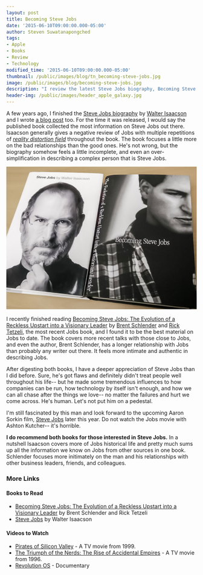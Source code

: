 ```yaml
---
layout: post
title: Becoming Steve Jobs
date: '2015-06-10T09:00:00.000-05:00'
author: Steven Suwatanapongched
tags:
- Apple
- Books
- Review
- Technology
modified_time: '2015-06-10T09:00:00.000-05:00'
thumbnail: /public/images/blog/tn_becoming-steve-jobs.jpg
image: /public/images/blog/becoming-steve-jobs.jpg
description: "I review the latest Steve Jobs biography, Becoming Steve Jobs: The Evolution of a Reckless Upstart into a Visionary Leader, by Brent Schlender and Rick Tetzeli."
header-img: /public/images/header_apple_galaxy.jpg
---
```


A few years ago, I finished the [Steve Jobs biography](http://www.amazon.com/gp/product/1451648537?ie=UTF8&tag=sunpech-20&linkCode=shr&camp=213733&creative=393185&creativeASIN=1451648537&ref_=sr_1_1&qid=1325418866&sr=8-1) by [Walter Isaacson](http://www.amazon.com/Walter-Isaacson/e/B000APFLB8/) and I wrote [a blog post](/2012/01/steve-jobs-biography/) too. For the time it was released, I would say the published book collected the most information on Steve Jobs out there. Isaacson generally gives a negative review of Jobs with multiple repetitions of <i>[reality distortion field](https://en.wikipedia.org/wiki/Reality_distortion_field)</i> throughout the book. The book focuses a little more on the bad relationships than the good ones. He's not wrong, but the biography somehow feels a little incomplete, and even an over-simplification in describing a complex person that is Steve Jobs.

![Steve Jobs biographies](/public/images/blog/becoming-steve-jobs.jpg)

I recently finished reading [Becoming Steve Jobs: The Evolution of a Reckless Upstart into a Visionary Leader](http://www.amazon.com/gp/product/0385347405/ref=as_li_tl?ie=UTF8&camp=1789&creative=390957&creativeASIN=0385347405&linkCode=as2&tag=sunpech-20&linkId=M5L3XZ5VJ4MUVL4M) by [Brent Schlender](http://www.amazon.com/Brent-Schlender/e/B00J01WHLK/) and [Rick Tetzeli](http://www.amazon.com/Rick-Tetzeli/e/B00J01W41I/), the most recent Jobs book, and I found it to be the best material on Jobs to date. The book covers more recent talks with those close to Jobs, and even the author, Brent Schlender, has a longer relationship with Jobs than probably any writer out there. It feels more intimate and authentic in describing Jobs.

After digesting both books, I have a deeper appreciation of Steve Jobs than I did before. Sure, he's got flaws and definitely didn't treat people well throughout his life-- but he made some tremendous influences to how companies can be run, how technology by itself isn't enough, and how we can all chase after the things we love-- no matter the failures and hurt we come across. He's human. Let's not put him on a pedestal.

I'm still fascinated by this man and look forward to the upcoming Aaron Sorkin film, [Steve Jobs](http://www.imdb.com/title/tt2080374/) later this year. Do not watch the Jobs movie with Ashton Kutcher-- it's horrible.

<b>I do recommend both books for those interested in Steve Jobs.</b> In a nutshell Isaacson covers more of Jobs historical life and pretty much sums up all the information we know on Jobs from other sources in one book. Schlender focuses more initimately on the man and his relationships with other business leaders, friends, and colleagues.

### More Links

#### Books to Read

* [Becoming Steve Jobs: The Evolution of a Reckless Upstart into a Visionary Leader](http://www.amazon.com/gp/product/0385347405/ref=as_li_tl?ie=UTF8&camp=1789&creative=390957&creativeASIN=0385347405&linkCode=as2&tag=sunpech-20&linkId=M5L3XZ5VJ4MUVL4M) by Brent Schlender and Rick Tetzeli
* [Steve Jobs](http://www.amazon.com/gp/product/1451648537?ie=UTF8&tag=sunpech-20&linkCode=shr&camp=213733&creative=393185&creativeASIN=1451648537&ref_=sr_1_1&qid=1325418866&sr=8-1) by Walter Isaacson

#### Videos to Watch

* [Pirates of Silicon Valley](http://www.imdb.com/title/tt0168122/) - A TV movie from 1999.
* [The Triumph of the Nerds: The Rise of Accidental Empires](http://www.imdb.com/title/tt0115398/) - A TV movie from 1996.
* [Revolution OS](http://www.imdb.com/title/tt0308808/) - Documentary
